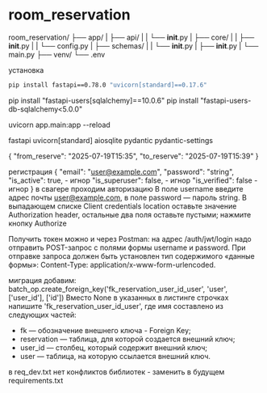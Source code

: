 # room_reservation

room_reservation/
    ├── app/
    |   ├── api/
    |   |   └── __init__.py
    |   ├── core/
    |   |   ├── __init__.py
    |   |   └── config.py
    |   ├── schemas/
    |   |   └── __init__.py
    |   ├── __init__.py
    |   └── main.py
    ├── venv/
    └── .env

установка
```bash
pip install fastapi==0.78.0 "uvicorn[standard]==0.17.6" 
```
pip install "fastapi-users[sqlalchemy]==10.0.6"
pip install "fastapi-users-db-sqlalchemy<5.0.0"

uvicorn app.main:app --reload

fastapi
uvicorn[standard]
aiosqlite
pydantic
pydantic-settings


{
  "from_reserve": "2025-07-19T15:35",
  "to_reserve": "2025-07-19T15:39"
}

регистрация 
{
  "email": "user@example.com",
  "password": "string",
  "is_active": true, - игнор
  "is_superuser": false, - игнор
  "is_verified": false - игнор
} 
в свагере проходим авторизацию
В поле username введите адрес почты user@example.com, в поле password — пароль string. В выпадающем списке Client credentials location оставьте значение Authorization header, остальные два поля оставьте пустыми; нажмите кнопку Authorize

Получить токен можно и через Postman: на адрес /auth/jwt/login надо отправить POST-запрос с полями формы username и password. При отправке запроса должен быть установлен тип содержимого «данные формы»: Content-Type: application/x-www-form-urlencoded.

миграция добавим: 
batch_op.create_foreign_key('fk_reservation_user_id_user', 'user', ['user_id'], ['id'])
Вместо None в указанных в листинге строчках напишите 'fk_reservation_user_id_user', где имя составлено из следующих частей:
* fk — обозначение внешнего ключа - Foreign Key;
* reservation — таблица, для которой создается внешний ключ;
* user_id — столбец, который содержит внешний ключ;
* user — таблица, на которую ссылается внешний ключ.

в req_dev.txt нет конфликтов библиотек - заменить в будущем requirements.txt